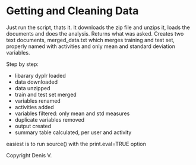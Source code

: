 # Getting and Cleaning Data

Just run the script, thats it. It downloads the zip file and unzips it, loads the documents and does the analysis. 
Returns what was asked.
Creates two text documents, merged_data.txt which merges training and test set, properly named with activities and only mean and standard deviation variables.

Step by step:
- libarary dyplr loaded
- data downloaded
- data unzipped
- train and test set merged
- variables renamed
- activities added
- variables filtered: only mean and std measures
- duplicate variables removed
- output created
- summary table calculated, per user and activity

easiest is to run source() with the print.eval=TRUE option

Copyright
Denis V.
